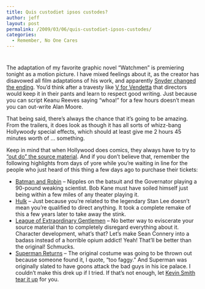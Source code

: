 ```yaml
---
title: Quis custodiet ipsos custodes?
author: jeff
layout: post
permalink: /2009/03/06/quis-custodiet-ipsos-custodes/
categories:
  - Remember, No One Cares
---
```

# 

The adaptation of my favorite graphic novel “Watchmen” is premiering tonight as a motion picture. I have mixed feelings about it, as the creator has disavowed all film adaptations of his work, and apparently [Snyder changed the ending][1]. You’d think after a travesty like [V for Vendetta][2] that directors would keep it in their pants and learn to respect good writing. Just because you can script Keanu Reeves saying “whoa!” for a few hours doesn’t mean you can out-write Alan Moore.

 [1]: http://entertainment.slashdot.org/article.pl?sid=09/03/06/1913257
 [2]: http://www.imdb.com/title/tt0434409/

That being said, there’s always the chance that it’s going to be amazing. From the trailers, it does look as though it has all sorts of whizz-bang Hollywoody special effects, which should at least give me 2 hours 45 minutes worth of … something.

Keep in mind that when Hollywood does comics, they always have to try to [“out do” the source material][3]. And if you don’t believe that, remember the following highlights from days of yore while you’re waiting in line for the people who just heard of this thing a few days ago to purchase their tickets:

 [3]: http://tvtropes.org/pmwiki/pmwiki.php/Main/DarkerAndEdgier

*   [Batman and Robin][4] – Nipples on the batsuit and the Governator playing a 90-pound weaking scientist. Bob Kane must have soiled himself just being within a few miles of any theater playing it.
*   [Hulk][5] – Just because you’re related to the legendary Stan Lee doesn’t mean you’re qualified to direct anything. It took a complete remake of this a few years later to take away the stink.
*   [League of Extraordinary Gentlemen][6] – No better way to eviscerate your source material than to completely disregard everything about it. Character development, what’s that? Let’s make Sean Connery into a badass instead of a horrible opium addict! Yeah! That’ll be better than the original! Schmucks.
*   [Superman Returns][7] – The original costume was going to be thrown out because someone found it, I quote, “too faggy.” And Superman was originally slated to have goons attack the bad guys in his ice palace. I couldn’t make this drek up if I tried. If that’s not enough, let [Kevin Smith tear it up][8] for you.

 [4]: http://www.imdb.com/title/tt0118688/
 [5]: http://www.imdb.com/title/tt0286716/
 [6]: http://www.imdb.com/title/tt0311429/
 [7]: http://www.imdb.com/title/tt0348150/
 [8]: http://www.supermanofsteel.com/2007/08/06/kevin-smith-on-the-topic-of-superman-returns/